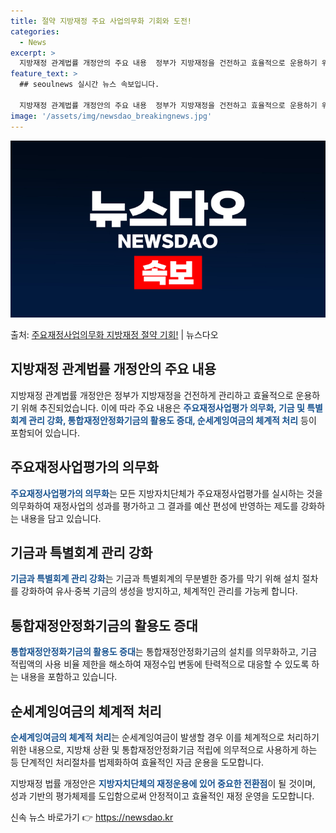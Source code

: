 ```yaml
---
title: 절약 지방재정 주요 사업의무화 기회와 도전!
categories:
  - News
excerpt: >
  지방재정 관계법률 개정안의 주요 내용  정부가 지방재정을 건전하고 효율적으로 운용하기 위해 지방재정 관계법률…
feature_text: >
  ## seoulnews 실시간 뉴스 속보입니다.

  지방재정 관계법률 개정안의 주요 내용  정부가 지방재정을 건전하고 효율적으로 운용하기 위해 지방재정 관계법률…
image: '/assets/img/newsdao_breakingnews.jpg'
---
```


![뉴스다오 속보](/assets/img/newsdao_breakingnews.jpg)

<p>출처: <a href="https://newsdao.kr/4383" rel="dofollow">주요재정사업의무화 지방재정 절약 기회!</a> | 뉴스다오</p>

<h2 data-ke-size="size26">지방재정 관계법률 개정안의 주요 내용</h2>
지방재정 관계법률 개정안은 정부가 지방재정을 건전하게 관리하고 효율적으로 운용하기 위해 추진되었습니다. 이에 따라 주요 내용은 <b><span style="color: #1a5490;">주요재정사업평가 의무화, 기금 및 특별회계 관리 강화, 통합재정안정화기금의 활용도 증대, 순세계잉여금의 체계적 처리</span></b> 등이 포함되어 있습니다.

<h2 data-ke-size="size26">주요재정사업평가의 의무화</h2>
<b><span style="color: #1a5490;">주요재정사업평가의 의무화</span></b>는 모든 지방자치단체가 주요재정사업평가를 실시하는 것을 의무화하여 재정사업의 성과를 평가하고 그 결과를 예산 편성에 반영하는 제도를 강화하는 내용을 담고 있습니다.

<h2 data-ke-size="size26">기금과 특별회계 관리 강화</h2>
<b><span style="color: #1a5490;">기금과 특별회계 관리 강화</span></b>는 기금과 특별회계의 무분별한 증가를 막기 위해 설치 절차를 강화하여 유사·중복 기금의 생성을 방지하고, 체계적인 관리를 가능케 합니다.

<h2 data-ke-size="size26">통합재정안정화기금의 활용도 증대</h2>
<b><span style="color: #1a5490;">통합재정안정화기금의 활용도 증대</span></b>는 통합재정안정화기금의 설치를 의무화하고, 기금 적립액의 사용 비율 제한을 해소하여 재정수입 변동에 탄력적으로 대응할 수 있도록 하는 내용을 포함하고 있습니다.

<h2 data-ke-size="size26">순세계잉여금의 체계적 처리</h2>
<b><span style="color: #1a5490;">순세계잉여금의 체계적 처리</span></b>는 순세계잉여금이 발생할 경우 이를 체계적으로 처리하기 위한 내용으로, 지방채 상환 및 통합재정안정화기금 적립에 의무적으로 사용하게 하는 등 단계적인 처리절차를 법제화하여 효율적인 자금 운용을 도모합니다.

지방재정 법률 개정안은 <b><span style="color: #1a5490;">지방자치단체의 재정운용에 있어 중요한 전환점</span></b>이 될 것이며, 성과 기반의 평가체제를 도입함으로써 안정적이고 효율적인 재정 운영을 도모합니다.

<p data-ke-size="size16"></p> 

신속 뉴스 바로가기 👉 <a href="https://newsdao.kr" rel="dofollow">https://newsdao.kr</a>


